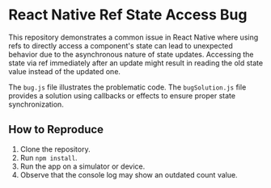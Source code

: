 # React Native Ref State Access Bug

This repository demonstrates a common issue in React Native where using refs to directly access a component's state can lead to unexpected behavior due to the asynchronous nature of state updates.  Accessing the state via ref immediately after an update might result in reading the old state value instead of the updated one. 

The `bug.js` file illustrates the problematic code.  The `bugSolution.js` file provides a solution using callbacks or effects to ensure proper state synchronization.

## How to Reproduce

1. Clone the repository.
2. Run `npm install`.
3. Run the app on a simulator or device.
4. Observe that the console log may show an outdated count value.